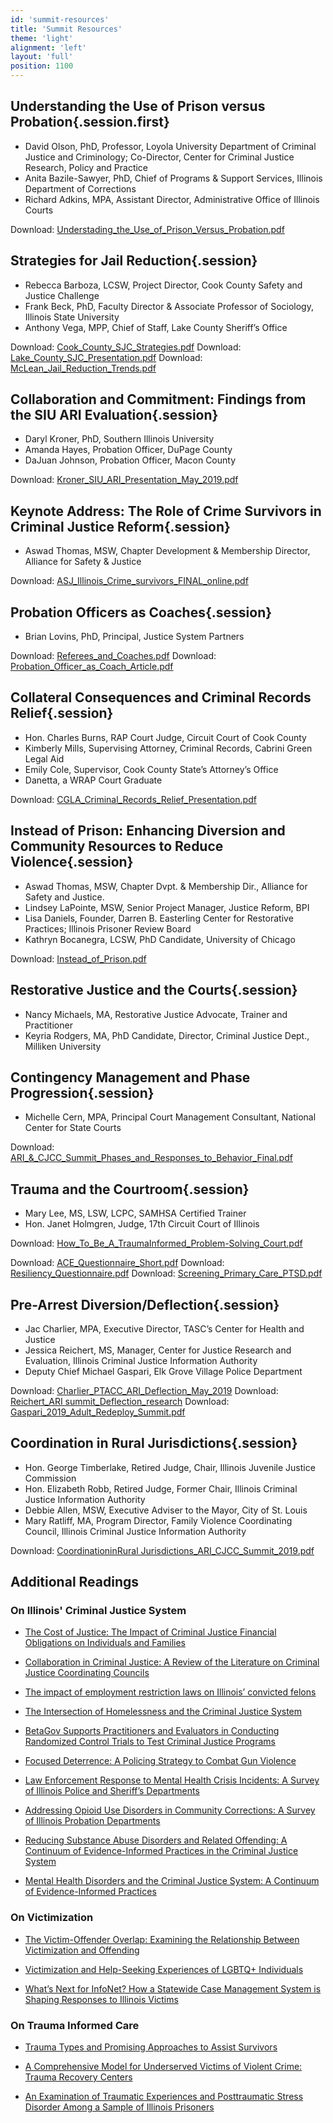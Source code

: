 ```yaml
---
id: 'summit-resources'
title: 'Summit Resources'
theme: 'light'
alignment: 'left'
layout: 'full'
position: 1100
---
```


## Understanding the Use of Prison versus Probation{.session.first}

- David Olson, PhD, Professor, Loyola University Department of Criminal Justice and Criminology; Co-Director, Center for Criminal Justice Research, Policy and Practice
- Anita Bazile-Sawyer, PhD, Chief of Programs & Support Services, Illinois Department of Corrections
- Richard Adkins, MPA, Assistant Director, Administrative Office of Illinois Courts

Download: [Understading_the_Use_of_Prison_Versus_Probation.pdf](/Understading_the_Use_of_Prison_Versus_Probation.pdf)

## Strategies for Jail Reduction{.session}

- Rebecca Barboza, LCSW, Project Director, Cook County Safety and Justice Challenge
- Frank Beck, PhD, Faculty Director & Associate Professor of Sociology, Illinois State University
- Anthony Vega, MPP, Chief of Staff, Lake County Sheriff’s Office

Download: [Cook_County_SJC_Strategies.pdf](/Cook_County_SJC_Strategies.pdf)
Download: [Lake_County_SJC_Presentation.pdf](/Lake_County_SJC_Presentation.pdf)
Download: [McLean_Jail_Reduction_Trends.pdf](/Lake_County_SJC_Presentation.pdf)

## Collaboration and Commitment: Findings from the SIU ARI Evaluation{.session}

- Daryl Kroner, PhD, Southern Illinois University
- Amanda Hayes, Probation Officer, DuPage County
- DaJuan Johnson, Probation Officer, Macon County

Download: [Kroner_SIU_ARI_Presentation_May_2019.pdf](/Kroner_SIU_ARI_Presentation_May_2019.pdf)

## Keynote Address: The Role of Crime Survivors in Criminal Justice Reform{.session}

- Aswad Thomas, MSW, Chapter Development & Membership Director, Alliance for Safety & Justice

Download: [ASJ_Illinois_Crime_survivors_FINAL_online.pdf](/ASJ_Illinois_Crime_survivors_FINAL_online.pdf)

## Probation Officers as Coaches{.session}

- Brian Lovins, PhD, Principal, Justice System Partners

Download: [Referees_and_Coaches.pdf](/Referees_and_Coaches.pdf)
Download: [Probation_Officer_as_Coach_Article.pdf](/Probation_Officer_as_Coach_Article.pdf)

## Collateral Consequences and Criminal Records Relief{.session}

- Hon. Charles Burns, RAP Court Judge, Circuit Court of Cook County
- Kimberly Mills, Supervising Attorney, Criminal Records, Cabrini Green Legal Aid
- Emily Cole, Supervisor, Cook County State’s Attorney’s Office
- Danetta, a WRAP Court Graduate

Download: [CGLA_Criminal_Records_Relief_Presentation.pdf](/CGLA_Criminal_Records_Relief_Presentation.pdf)

## Instead of Prison: Enhancing Diversion and Community Resources to Reduce Violence{.session}

- Aswad Thomas, MSW, Chapter Dvpt. & Membership Dir., Alliance for Safety and Justice.
- Lindsey LaPointe, MSW, Senior Project Manager, Justice Reform, BPI
- Lisa Daniels, Founder, Darren B. Easterling Center for Restorative Practices; Illinois Prisoner Review Board
- Kathryn Bocanegra, LCSW, PhD Candidate, University of Chicago

Download: [Instead_of_Prison.pdf](/Instead_of_Prison.pdf)

## Restorative Justice and the Courts{.session}

- Nancy Michaels, MA, Restorative Justice Advocate, Trainer and Practitioner
- Keyria Rodgers, MA, PhD Candidate, Director, Criminal Justice Dept., Milliken University

## Contingency Management and Phase Progression{.session}

- Michelle Cern, MPA, Principal Court Management Consultant, National Center for State Courts

Download: [ARI\_&_CJCC_Summit_Phases_and_Responses_to_Behavior_Final.pdf](/ARI_&_CJCC_Summit_Phases_and_Responses_to_Behavior_Final.pdf)

## Trauma and the Courtroom{.session}

- Mary Lee, MS, LSW, LCPC, SAMHSA Certified Trainer
- Hon. Janet Holmgren, Judge, 17th Circuit Court of Illinois

Download: [How_To_Be_A_TraumaInformed_Problem-Solving_Court.pdf](/How_To_Be_A_TraumaInformed_Problem-Solving_Court.pdf)

Download: [ACE_Questionnaire_Short.pdf](/ACE_Questionnaire_Short.pdf)
Download: [Resiliency_Questionnaire.pdf](/Resiliency_Questionnaire.pdf)
Download: [Screening_Primary_Care_PTSD.pdf](/Screening_Primary_Care_PTSD.pdf)

## Pre-Arrest Diversion/Deflection{.session}

- Jac Charlier, MPA, Executive Director, TASC’s Center for Health and Justice
- Jessica Reichert, MS, Manager, Center for Justice Research and Evaluation, Illinois Criminal Justice Information Authority
- Deputy Chief Michael Gaspari, Elk Grove Village Police Department

Download: [Charlier_PTACC_ARI_Deflection_May_2019](/Charlier_PTACC_ARI_Deflection_May_2019.pdf)
Download: [Reichert_ARI summit_Deflection_research](/Reichert_ARIsummit_Deflection_research.pdf)
Download: [Gaspari_2019_Adult_Redeploy_Summit.pdf](/Gaspari_2019_Adult_Redeploy_Summit.pdf)

## Coordination in Rural Jurisdictions{.session}

- Hon. George Timberlake, Retired Judge, Chair, Illinois Juvenile Justice Commission
- Hon. Elizabeth Robb, Retired Judge, Former Chair, Illinois Criminal Justice Information Authority
- Debbie Allen, MSW, Executive Adviser to the Mayor, City of St. Louis
- Mary Ratliff, MA, Program Director, Family Violence Coordinating Council, Illinois Criminal Justice Information Authority

Download: [CoordinationinRural Jurisdictions_ARI_CJCC_Summit_2019.pdf](/CoordinationinRuralJurisdictions_ARI_CJCC_Summit_2019.pdf)

## Additional Readings

### On Illinois' Criminal Justice System

- [The Cost of Justice: The Impact of Criminal Justice Financial Obligations on Individuals and Families](http://www.icjia.state.il.us/articles/the-cost-of-justice-the-impact-of-criminal-justice-financial-obligations-on-individuals-and-families)

- [Collaboration in Criminal Justice: A Review of the Literature on Criminal Justice Coordinating Councils](http://www.icjia.state.il.us/articles/collaboration-in-criminal-justice-a-review-of-the-literature-on-criminal-justice-coordinating-councils)

- [The impact of employment restriction laws on Illinois’ convicted felons](http://www.icjia.state.il.us/articles/the-impact-of-employment-restriction-laws-on-illinois-convicted-felons)

- [The Intersection of Homelessness and the Criminal Justice System](http://www.icjia.state.il.us/articles/the-intersection-of-homelessness-and-the-criminal-justice-system)

- [BetaGov Supports Practitioners and Evaluators in Conducting Randomized Control Trials to Test Criminal Justice Programs](http://www.icjia.state.il.us/articles/betagov-supports-practitioners-and-evaluators-in-conducting-randomized-control-trials-to-test-criminal-justice-programs)

- [Focused Deterrence: A Policing Strategy to Combat Gun Violence](http://www.icjia.state.il.us/articles/focused-deterrence-a-policing-strategy-to-combat-gun-violence)

- [Law Enforcement Response to Mental Health Crisis Incidents: A Survey of Illinois Police and Sheriff’s Departments](http://www.icjia.state.il.us/articles/law-enforcement-response-to-mental-health-crisis-incidents-a-survey-of-illinois-police-and-sheriff-s-departments)

- [Addressing Opioid Use Disorders in Community Corrections: A Survey of Illinois Probation Departments](http://www.icjia.state.il.us/articles/addressing-opioid-use-disorders-in-community-corrections-a-survey-of-illinois-probation-departments)

- [Reducing Substance Abuse Disorders and Related Offending: A Continuum of Evidence-Informed Practices in the Criminal Justice System](http://sudcontinuum.icjia.cloud/)

- [Mental Health Disorders and the Criminal Justice System: A Continuum of Evidence-Informed Practices](http://mhcontinuum.icjia.cloud/)

### On Victimization

- [The Victim-Offender Overlap: Examining the Relationship Between Victimization and Offending](http://www.icjia.state.il.us/articles/the-victim-offender-overlap-examining-the-relationship-between-victimization-and-offending)

- [Victimization and Help-Seeking Experiences of LGBTQ+ Individuals](http://www.icjia.state.il.us/articles/victimization-and-help-seeking-experiences-of-lgbtq-individuals)

- [What’s Next for InfoNet? How a Statewide Case Management System is Shaping Responses to Illinois Victims](http://www.icjia.state.il.us/articles/what-s-next-for-infonet-how-a-statewide-case-management-system-is-shaping-responses-to-illinois-victims)

### On Trauma Informed Care

- [Trauma Types and Promising Approaches to Assist Survivors](http://www.icjia.state.il.us/articles/trauma-types-and-promising-approaches-to-assist-survivors)

- [A Comprehensive Model for Underserved Victims of Violent Crime: Trauma Recovery Centers](http://www.icjia.state.il.us/articles/a-comprehensive-model-for-underserved-victims-of-violent-crime-trauma-recovery-centers)

- [An Examination of Traumatic Experiences and Posttraumatic Stress Disorder Among a Sample of Illinois Prisoners](http://www.icjia.state.il.us/articles/an-examination-of-traumatic-experiences-and-posttraumatic-stress-disorder-among-a-sample-of-illinois-prisoners)
